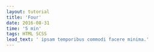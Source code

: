```yaml
---
layout: tutorial
title: 'Four'
date: 2016-08-31
time: '5 min'
tags: HTML SCSS
lead_text: ' ipsam temporibus commodi facere minima.'
---
```

